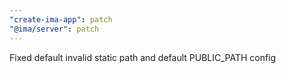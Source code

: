 ```yaml
---
"create-ima-app": patch
"@ima/server": patch
---
```


Fixed default invalid static path and default PUBLIC_PATH config
